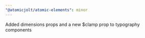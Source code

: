 ```yaml
---
"@atomicjolt/atomic-elements": minor
---
```


Added dimensions props and a new $clamp prop to typography components
